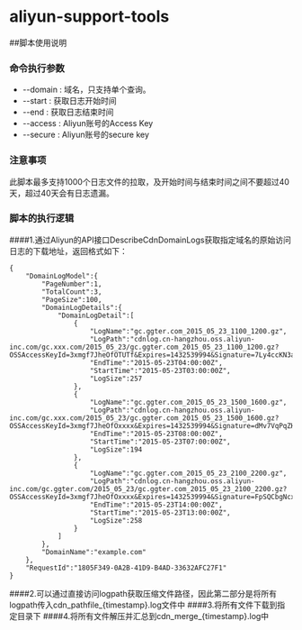 # aliyun-support-tools
##脚本使用说明
### 命令执行参数
* --domain : 域名，只支持单个查询。
* --start : 获取日志开始时间
* --end : 获取日志结束时间
* --access : Aliyun账号的Access Key
* --secure : Aliyun账号的secure key
### 注意事项
此脚本最多支持1000个日志文件的拉取，及开始时间与结束时间之间不要超过40天，超过40天会有日志遗漏。
### 脚本的执行逻辑
####1.通过Aliyun的API接口DescribeCdnDomainLogs获取指定域名的原始访问日志的下载地址，返回格式如下：
```
{
	"DomainLogModel":{
		"PageNumber":1,
		"TotalCount":3,
		"PageSize":100,
		"DomainLogDetails":{
			"DomainLogDetail":[
				{
					"LogName":"gc.ggter.com_2015_05_23_1100_1200.gz",
					"LogPath":"cdnlog.cn-hangzhou.oss.aliyun-inc.com/gc.xxx.com/2015_05_23/gc.ggter.com_2015_05_23_1100_1200.gz?OSSAccessKeyId=3xmgf7JheOfOTUTf&Expires=1432539994&Signature=7Ly4ccKN3afzAGYyWDbxBcOcnxxxx",
					"EndTime":"2015-05-23T04:00:00Z",
					"StartTime":"2015-05-23T03:00:00Z",
					"LogSize":257
				},
				{
					"LogName":"gc.ggter.com_2015_05_23_1500_1600.gz",
					"LogPath":"cdnlog.cn-hangzhou.oss.aliyun-inc.com/gc.xxx.com/2015_05_23/gc.ggter.com_2015_05_23_1500_1600.gz?OSSAccessKeyId=3xmgf7JheOfOxxxx&Expires=1432539994&Signature=dMv7VqPqZHXVbKPmorGIvylC6xxxx",
					"EndTime":"2015-05-23T08:00:00Z",
					"StartTime":"2015-05-23T07:00:00Z",
					"LogSize":194
				},
				{
					"LogName":"gc.ggter.com_2015_05_23_2100_2200.gz",
					"LogPath":"cdnlog.cn-hangzhou.oss.aliyun-inc.com/gc.ggter.com/2015_05_23/gc.ggter.com_2015_05_23_2100_2200.gz?OSSAccessKeyId=3xmgf7JheOfOxxxx&Expires=1432539994&Signature=FpSQCbgNcxCBYIxKVoKC8mGxxxx",
					"EndTime":"2015-05-23T14:00:00Z",
					"StartTime":"2015-05-23T13:00:00Z",
					"LogSize":258
				}
			]
		},
		"DomainName":"example.com"
	},
	"RequestId":"1805F349-0A2B-41D9-B4AD-33632AFC27F1"
}
```
####2.可以通过直接访问logpath获取压缩文件路径，因此第二部分是将所有logpath传入cdn_pathfile_{timestamp}.log文件中
####3.将所有文件下载到指定目录下
####4.将所有文件解压并汇总到cdn_merge_{timestamp}.log中
